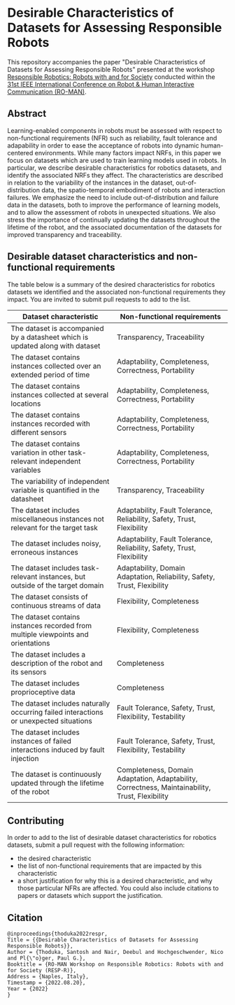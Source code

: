 # Desirable Characteristics of Datasets for Assessing Responsible Robots

This repository accompanies the paper "Desirable Characteristics of Datasets for Assessing Responsible Robots" presented at the workshop [Responsible Robotics: Robots with and for Society](https://www.robotics4eu.eu/events/resp-r/) conducted within the [31st IEEE International Conference on Robot & Human Interactive Communication (RO-MAN)](http://www.smile.unina.it/ro-man2022/).

## Abstract
Learning-enabled components in robots must be assessed with respect to non-functional requirements (NFR) such as reliability, fault tolerance and adapability in order to ease the acceptance of robots into dynamic human-centered environments. While many factors impact NRFs, in this paper we focus on datasets which are used to train learning models used in robots. In particular, we describe desirable characteristics for robotics datasets, and identify the associated NRFs they affect. The characteristics are described in relation to the variability of the instances in the dataset, out-of-distribution data, the spatio-temporal embodiment of robots and interaction failures. We emphasize the need to include out-of-distribution and failure data in the datasets, both to improve the performance of learning models, and to allow the assessment of robots in unexpected situations. We also stress the importance of continually updating the datasets throughout the lifetime of the robot, and the associated documentation of the datasets for improved transparency and traceability.

## Desirable dataset characteristics and non-functional requirements
The table below is a summary of the desired characteristics for robotics datasets we identified and the associated non-functional requirements they impact. You are invited to submit pull requests to add to the list.

| **Dataset characteristic** | **Non-functional requirements** |
|----------------------------|---------------------------------|
| The dataset is accompanied by a datasheet which is updated along with dataset | Transparency, Traceability |
| The dataset contains instances collected over an extended period of time  | Adaptability, Completeness, Correctness, Portability |
| The dataset contains instances collected at several locations  | Adaptability, Completeness, Correctness, Portability |
| The dataset contains instances recorded with different sensors  | Adaptability, Completeness, Correctness, Portability |
| The dataset contains variation in other task-relevant independent variables  | Adaptability, Completeness, Correctness, Portability |
| The variability of independent variable is quantified in the datasheet  | Transparency, Traceability |
| The dataset includes miscellaneous instances not relevant for the target task  | Adaptability, Fault Tolerance, Reliability, Safety, Trust, Flexibility |
| The dataset includes noisy, erroneous instances |  Adaptability, Fault Tolerance, Reliability, Safety, Trust, Flexibility |
| The dataset includes task-relevant instances, but outside of the target domain  | Adaptability, Domain Adaptation, Reliability, Safety, Trust, Flexibility |
| The dataset consists of continuous streams of data |  Flexibility, Completeness |
| The dataset contains instances recorded from multiple viewpoints and orientations  | Flexibility, Completeness |
| The dataset includes a description of the robot and its sensors  | Completeness |
| The dataset includes proprioceptive data  | Completeness |
| The dataset includes naturally occurring failed interactions or unexpected situations  | Fault Tolerance, Safety, Trust, Flexibility, Testability |
| The dataset includes instances of failed interactions induced by fault injection  | Fault Tolerance, Safety, Trust, Flexibility, Testability |
| The dataset is continuously updated through the lifetime of the robot | Completeness, Domain Adaptation, Adaptability, Correctness, Maintainability, Trust, Flexibility |


## Contributing
In order to add to the list of desirable dataset characteristics for robotics datasets, submit a pull request with the following information:
* the desired characteristic
* the list of non-functional requirements that are impacted by this characteristic
* a short justification for why this is a desired characteristic, and why those particular NFRs are affected. You could also include citations to papers or datasets which support the justification.

## Citation
```
@inproceedings{thoduka2022respr,
Title = {{Desirable Characteristics of Datasets for Assessing Responsible Robots}},
Author = {Thoduka, Santosh and Nair, Deebul and Hochgeschwender, Nico and Pl{\"o}ger, Paul G.},
Booktitle = {RO-MAN Workshop on Responsible Robotics: Robots with and for Society (RESP-R)},
Address = {Naples, Italy},
Timestamp = {2022.08.20},
Year = {2022}
}
```
